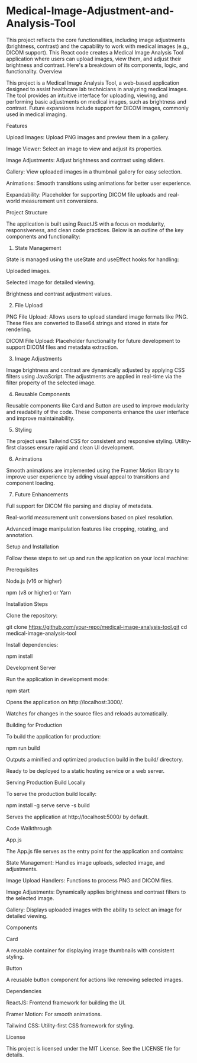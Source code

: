 # Medical-Image-Adjustment-and-Analysis-Tool
This project reflects the core functionalities, including image adjustments (brightness, contrast) and the capability to work with medical images (e.g., DICOM support). 
This React code creates a Medical Image Analysis Tool application where users can upload images, view them, and adjust their brightness and contrast. Here's a breakdown of its components, logic, and functionality.
Overview

This project is a Medical Image Analysis Tool, a web-based application designed to assist healthcare lab technicians in analyzing medical images. The tool provides an intuitive interface for uploading, viewing, and performing basic adjustments on medical images, such as brightness and contrast. Future expansions include support for DICOM images, commonly used in medical imaging.

Features

Upload Images: Upload PNG images and preview them in a gallery.

Image Viewer: Select an image to view and adjust its properties.

Image Adjustments: Adjust brightness and contrast using sliders.

Gallery: View uploaded images in a thumbnail gallery for easy selection.

Animations: Smooth transitions using animations for better user experience.

Expandability: Placeholder for supporting DICOM file uploads and real-world measurement unit conversions.

Project Structure

The application is built using ReactJS with a focus on modularity, responsiveness, and clean code practices. Below is an outline of the key components and functionality:

1. State Management

State is managed using the useState and useEffect hooks for handling:

Uploaded images.

Selected image for detailed viewing.

Brightness and contrast adjustment values.

2. File Upload

PNG File Upload: Allows users to upload standard image formats like PNG. These files are converted to Base64 strings and stored in state for rendering.

DICOM File Upload: Placeholder functionality for future development to support DICOM files and metadata extraction.

3. Image Adjustments

Image brightness and contrast are dynamically adjusted by applying CSS filters using JavaScript. The adjustments are applied in real-time via the filter property of the selected image.

4. Reusable Components

Reusable components like Card and Button are used to improve modularity and readability of the code. These components enhance the user interface and improve maintainability.

5. Styling

The project uses Tailwind CSS for consistent and responsive styling. Utility-first classes ensure rapid and clean UI development.

6. Animations

Smooth animations are implemented using the Framer Motion library to improve user experience by adding visual appeal to transitions and component loading.

7. Future Enhancements

Full support for DICOM file parsing and display of metadata.

Real-world measurement unit conversions based on pixel resolution.

Advanced image manipulation features like cropping, rotating, and annotation.

Setup and Installation

Follow these steps to set up and run the application on your local machine:

Prerequisites

Node.js (v16 or higher)

npm (v8 or higher) or Yarn

Installation Steps

Clone the repository:

git clone https://github.com/your-repo/medical-image-analysis-tool.git
cd medical-image-analysis-tool

Install dependencies:

npm install

Development Server

Run the application in development mode:

npm start

Opens the application on http://localhost:3000/.

Watches for changes in the source files and reloads automatically.

Building for Production

To build the application for production:

npm run build

Outputs a minified and optimized production build in the build/ directory.

Ready to be deployed to a static hosting service or a web server.

Serving Production Build Locally

To serve the production build locally:

npm install -g serve
serve -s build

Serves the application at http://localhost:5000/ by default.

Code Walkthrough

App.js

The App.js file serves as the entry point for the application and contains:

State Management: Handles image uploads, selected image, and adjustments.

Image Upload Handlers: Functions to process PNG and DICOM files.

Image Adjustments: Dynamically applies brightness and contrast filters to the selected image.

Gallery: Displays uploaded images with the ability to select an image for detailed viewing.

Components

Card

A reusable container for displaying image thumbnails with consistent styling.

Button

A reusable button component for actions like removing selected images.

Dependencies

ReactJS: Frontend framework for building the UI.

Framer Motion: For smooth animations.

Tailwind CSS: Utility-first CSS framework for styling.

License

This project is licensed under the MIT License. See the LICENSE file for details.

